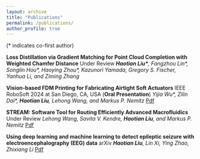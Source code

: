 ```yaml
---
layout: archive
title: "Publications"
permalink: /publications/
author_profile: true
---
```

(* indicates co-first author)
  
**Loss Distillation via Gradient Matching for Point Cloud Completion with Weighted Chamfer Distance** Under Review
***Haotian Liu\***, Fangzhou Lin\*, Songlin Hou\*, Haoying Zhou\*, Kazunori Yamada, Gregory S. Fischer, Yanhua Li, and Ziming Zhang*

**Vision-based FDM Printing for Fabricating Airtight Soft Actuators** IEEE RoboSoft 2024 at San Diego, CA, USA (**Oral Presentation**)
*Yijia Wu\*, Zilin Dai\*, **Haotian Liu**, Lehong Wang, and Markus P. Nemitz* [Pdf](https://arxiv.org/abs/2312.01135)

**STREAM: Software Tool for Routing Efficiently Advanced Macrofluidics** Under Review
*Lehong Wang, Savita V. Kendre, **Haotian Liu**, and Markus P. Nemitz* [Pdf](https://arxiv.org/abs/2312.01130)

**Using deep learning and machine learning to detect epileptic seizure with electroencephalography (EEG) data** arXiv
***Haotian Liu**, Lin Xi, Ying Zhao, Zhixiang Li* [Pdf](https://arxiv.org/abs/1910.02544)
